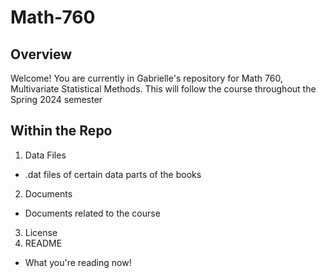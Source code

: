 # Math-760
## Overview
Welcome! You are currently in Gabrielle's repository for Math 760, Multivariate Statistical Methods. This will follow the course throughout the Spring 2024 semester
## Within the Repo
1. Data Files
  - .dat files of certain data parts of the books
2. Documents
  - Documents related to the course
3. License
4. README
  - What you're reading now!